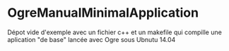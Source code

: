 # OgreManualMinimalApplication
Dépot vide d'exemple avec un fichier c++ et un makefile qui compille une aplication "de base" lancée avec Ogre sous Ubnutu 14.04
 

